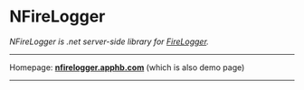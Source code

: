 # NFireLogger #

*NFireLogger is .net server-side library for [FireLogger](http://firelogger.binaryage.com/).*

-----

Homepage: **[nfirelogger.apphb.com](http://nfirelogger.apphb.com/)** (which is also demo page)

-----


